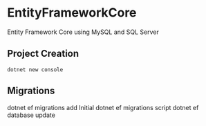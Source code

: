 # EntityFrameworkCore

Entity Framework Core using MySQL and SQL Server

## Project Creation

```
dotnet new console
```

## Migrations

dotnet ef migrations add Initial
dotnet ef migrations script
dotnet ef database update